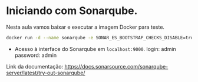 # Iniciando com Sonarqube.

Nesta aula vamos baixar e executar a imagem Docker para teste.

```bash
docker run -d --name sonarqube -e SONAR_ES_BOOTSTRAP_CHECKS_DISABLE=true -p 9000:9000 sonarqube:latest
```
- Acesso à interface do Sonarqube em `localhost:9000`.
login: admin
password: admin

Link da documentação:
https://docs.sonarsource.com/sonarqube-server/latest/try-out-sonarqube/